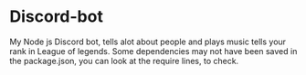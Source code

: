 # Discord-bot
My Node js Discord bot, tells alot about people and plays music tells your rank in League of legends.
Some dependencies may not have been saved in the package.json, you can look at the require lines, to check.
